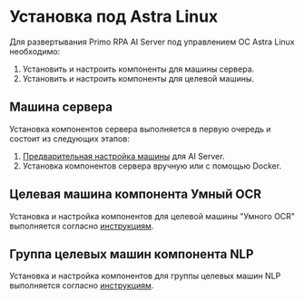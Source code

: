 # Установка под Astra Linux

Для развертывания Primo RPA AI Server под управлением ОС Astra Linux необходимо:
1. Установить и настроить компоненты для машины сервера.
2. Установить и настроить компоненты для целевой машины.

## Машина сервера
Установка компонентов сервера выполняется в первую очередь и состоит из следующих этапов:
1. [Предварительная настройка машины](https://docs.primo-rpa.ru/primo-rpa/primo-rpa-ai-server/installing/linux/server-machine/preconfiguring-server-machine) для AI Server.
1. Установка компонентов сервера вручную или с помощью Docker.


## Целевая машина компонента Умный OCR

Установка и настройка компонентов для целевой машины "Умного OCR" выполняется согласно [инструкциям](https://docs.primo-rpa.ru/primo-rpa/primo-rpa-ai-server/installing/linux/target-machine-smart-ocr).

## Группа целевых машин компонента NLP

Установка и настройка компонентов для группы целевых машин NLP выполняется согласно [инструкциям](https://docs.primo-rpa.ru/primo-rpa/primo-rpa-ai-server/installing/linux/target-machines-nlp).
